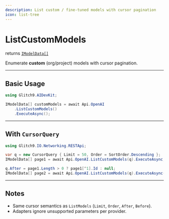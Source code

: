 ```yaml
---
description: List custom / fine-tuned models with cursor pagination
icon: list-tree
---
```


# ListCustomModels

returns [`IModelData[]`](https://glitch9inc.github.io/AIDevKit/api/Glitch9.AIDevKit.IModelData.html)

Enumerate **custom** (org/project) models with cursor pagination.

---

## Basic Usage

```csharp
using Glitch9.AIDevKit;

IModelData[] customModels = await Api.OpenAI
    .ListCustomModels()
    .ExecuteAsync();
```

---

## With `CursorQuery`

```csharp
using Glitch9.IO.Networking.RESTApi;

var q = new CursorQuery { Limit = 50, Order = SortOrder.Descending };
IModelData[] page1 = await Api.OpenAI.ListCustomModels(q).ExecuteAsync;

q.After = page1.Length > 0 ? page1[^1].Id : null;
IModelData[] page2 = await Api.OpenAI.ListCustomModels(q).ExecuteAsync();
```

---

## Notes

* Same cursor semantics as `ListModels` (`Limit`, `Order`, `After`, `Before`).
* Adapters ignore unsupported parameters per provider.
